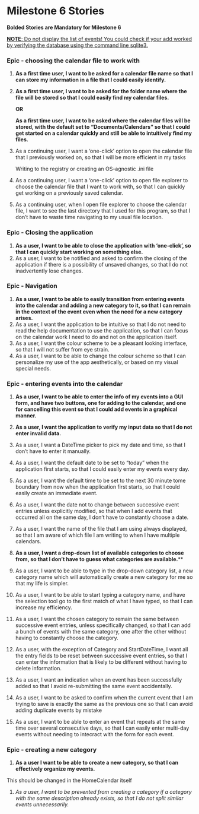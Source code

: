 # Milestone 6 Stories



**Bolded Stories are Mandatory for Milestone 6**

<u>**NOTE**: Do not display the list of events! You could check if your add worked by verifying the database using the command line sqlite3.</u>

### Epic - choosing the calendar file to work with

1. **As a first time user, I want to be asked for a calendar file name so that I can store my information in a file that I could easily identify.**

2. **As a first time user, I want to be asked for the folder name where the file will be stored so that I could easily find my calendar files.**

   **OR**

   **As a first time user, I want to be asked where the calendar files will be stored, with the default set to “Documents/Calendars” so that I could get started on a calendar quickly and still be able to intuitively find my files.**

3. As a continuing user, I want a ‘one-click’ option to open the calendar file that I previously worked on, so that I will be more efficient in my tasks

   Writing to the registry or creating an OS-agnostic .ini file

4. As a continuing user, I want a ‘one-click’ option to open file explorer to choose the calendar file that I want to work with, so that I can quickly get working on a previously saved calendar.

5. As a continuing user, when I open file explorer to choose the calendar file, I want to see the last directory that I used for this program, so that I don’t have to waste time navigating to my usual file location.

### Epic - Closing the application

1. **As a user, I want to be able to close the application with ‘one-click’, so that I can quickly start working on something else.**
2. As a user, I want to be notified and asked to confirm the closing of the application if there is a possibility of unsaved changes, so that I do not inadvertently lose changes.

### Epic - Navigation

1. **As a user, I want to be able to easily transition from entering events into the calendar and adding a new category to it, so that I can remain in the context of the event even when the need for a new category arises.**
2. As a user, I want the application to be intuitive so that I do not need to read the help documentation to use the application, so that I can focus on the calendar work I need to do and not on the application itself.
3. As a user, I want the colour scheme to be a pleasant looking interface, so that I will not suffer from eye strain.
4. As a user, I want to be able to change the colour scheme so that I can personalize my use of the app aesthetically, or based on my visual special needs.

### Epic - entering events into the calendar

1. **As a user, I want to be able to enter the info of my events into a GUI form, and have two buttons, one for adding to the calendar, and one for cancelling this event so that I could add events in a graphical manner.**

2. **As a user, I want the application to verify my input data so that I do not enter invalid data.**

3. As a user, I want a DateTime picker to pick my date and time, so that I don’t have to enter it manually.

4. As a user, I want the default date to be set to “today” when the application first starts, so that I could easily enter my events every day.
   
5. As a user, I want the default time to be set to the next 30 minute tome boundary from now when the application first starts, so that I could easily create an immediate event.

6. As a user, I want the date not to change between successive event entries unless explicitly modified, so that when I add events that occurred all on the same day, I don’t have to constantly choose a date.

7. As a user, I want the name of the file that I am using always displayed, so that I am aware of which file I am writing to when I have multiple calendars.

8. **As a user, I want a drop-down list of available categories to choose from, so that I don’t have to guess what categories are available.****

9. As a user, I want to be able to type in the drop-down category list, a new category name which will automatically create a new category for me so that my life is simpler.

10. As a user, I want to be able to start typing a category name, and have the selection tool go to the first match of what I have typed, so that I can increase my efficiency.

11. As a user, I want the chosen category to remain the same between successive event entries, unless specifically changed, so that I can add a bunch of events with the same category, one after the other without having to constantly choose the category.

12. As a user, with the exception of Category and StartDateTime, I want all the entry fields to be reset between successive event entries, so that I can enter the information that is likely to be different without having to delete information.

13. As a user, I want an indication when an event has been successfully added so that I avoid re-submitting the same event accidentally. 

14. As a user, I want to be asked to confirm when the current event that I am trying to save is exactly the same as the previous one so that I can avoid adding duplicate events by mistake

15. As a user, I want to be able to enter an event that repeats at the same time over several consecutive days, so that I can easily enter multi-day events without needing to intecract with the form for each event.


### Epic - creating a new category

1. **As a user I want to be able to create a new category, so that I can effectively organize my events.**

   

This should be changed in the HomeCalendar itself

1. *As a user, I want to be prevented from creating a category if a category with the same description already exists, so that I do not split similar events unnecessarily.*
